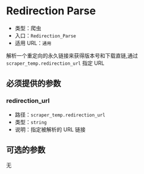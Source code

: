 # Redirection Parse

- 类型：爬虫
- 入口：`Redirection_Parse`
- 适用 URL：`通用`

解析一个重定向的永久链接来获得版本号和下载直链,通过 `scraper_temp.redirection_url` 指定 URL

## 必须提供的参数

### redirection_url

- 路径：`scraper_temp.redirection_url`
- 类型：`string`
- 说明：指定被解析的 URL 链接

## 可选的参数

无
